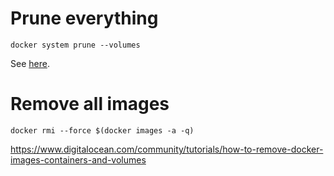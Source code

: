 # Prune everything

```
docker system prune --volumes
```

See [here](https://docs.docker.com/config/pruning/).

# Remove all images

```
docker rmi --force $(docker images -a -q)
```

https://www.digitalocean.com/community/tutorials/how-to-remove-docker-images-containers-and-volumes
